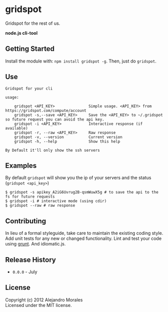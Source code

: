 # gridspot

Gridspot for the rest of us.

**node.js cli-tool**

## Getting Started

Install the module with: `npm install gridspot -g`. Then, just do `gridspot`.


## Use

	Gridspot for your cli

	usage:

		gridspot <API_KEY>               Simple usage. <API_KEY> from https://gridspot.com/compute/account
		gridspot -s,--save <API_KEY>     Save the <API_KEY> to ~/.gridspot so future request you can avoid the api key.
		gridspot -i <API_KEY>            Interactive response (if available)
		gridspot -r, --raw <API_KEY>     Raw response
		gridspot -v, --version           Current version
		gridspot -h, --help              Show this help

    By Default it'll only show the ssh servers



## Examples

By default `gridspot` will show you the ip of your servers and the status (`gridspot <api_key>`)

	$ gridspot -s apikey_A2iG6Uvrug2B-qsmWuwX5g # to save the api to the fs for future requests
	$ gridspot -i # interactive mode (using cdir)
	$ gridspot --raw # raw response

## Contributing
In lieu of a formal styleguide, take care to maintain the existing coding style. Add unit tests for any new or changed functionality. Lint and test your code using [grunt](https://github.com/cowboy/grunt). And idiomatic.js.

## Release History
- `0.0.0` - July

## License
Copyright (c) 2012 Alejandro Morales  
Licensed under the MIT license.
